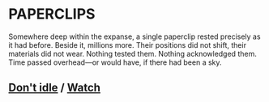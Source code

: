 # PAPERCLIPS

Somewhere deep within the expanse, a single paperclip rested precisely as it had before. Beside it, millions more. Their positions did not shift, their materials did not wear. Nothing tested them. Nothing acknowledged them. Time passed overhead—or would have, if there had been a sky.

## [Don't idle](page-b8e1eba5301d01b1) / [Watch](page-72cfa8fcad8b30bd)
